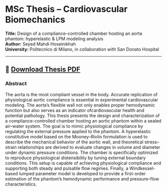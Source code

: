 # MSc Thesis – Cardiovascular Biomechanics

**Title:** Design of a compliance-controlled chamber hosting an aorta phantom: hyperelastic & LPM modeling analysis  
**Author:** Seyed Mahdi Hoseinikhah  
**University:** Politecnico di Milano, in collaboration with San Donato Hospital  

---
📄 [Download Thesis PDF](./Thesis.pdf)  
---

### Abstract
  

 The aorta is the most compliant vessel in the body. Accurate replication of physiological aortic compliance is essential in experimental cardiovascular modeling. The aorta’s flexible wall not only enables proper hemodynamic function but also serves as an indicator ofcardiovascular health and potential pathology.
 This thesis presents the design and characterization of a compliance-controlled chamber hosting an aortic phantom within a sealed air–water system. The goal is to mimic physiological compliance by regulating the external pressure applied to the phantom. A hyperelastic constitutive model based on the Mooney–Rivlin formulation is used to describe the mechanical behavior of the aortic wall, and theoretical stress–strain relationships are derived to evaluate changes in volume and diameter under dynamic pressure conditions. The chamber is specifically optimized to reproduce physiological distensibility by tuning
external boundary conditions. This setup is capable of achieving physiological compliance and supporting both steady and pulsatile flow regimes. Finally, a Windkessel-based lumped parameter model is developed to provide a first-order estimation of the phantom’s hemodynamic performance and pressure–flow characteristics.
